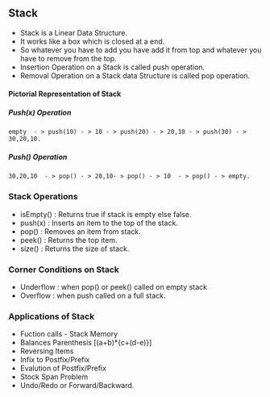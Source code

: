 
## Stack

- Stack is a Linear Data Structure.
- It works like a box which is closed at a end.
- So whatever you have to add you have add it from top and whatever you have to remove from the top.
- Insertion Operation on a Stack is called push operation.
- Removal Operation on a Stack data Structure is called pop operation.

#### Pictorial Representation of Stack

##### Push(x) Operation

```text
empty  - > push(10) - > 10 - > push(20) - > 20,10 - > push(30) - > 30,20,10.
```

##### Push() Operation

```text
30,20,10  - > pop() - > 20,10- > pop() - > 10  - > pop() - > empty.
```

### Stack Operations

- isEmpty() : Returns true if stack is empty else false.
- push(x) : Inserts an item to the top of the stack.
- pop() : Removes an item from stack.
- peek() : Returns the top item.
- size() : Returns the size of stack.

### Corner Conditions on Stack

- Underflow : when pop() or peek() called on empty stack
- Overflow : when push called on a full stack.

### Applications of Stack

- Fuction calls - Stack Memory
- Balances Parenthesis [(a+b)*{c+(d-e)}]
- Reversing Items
- Infix to Postfix/Prefix
- Evalution of Postfix/Prefix
- Stock Span Problem
- Undo/Redo or Forward/Backward.
